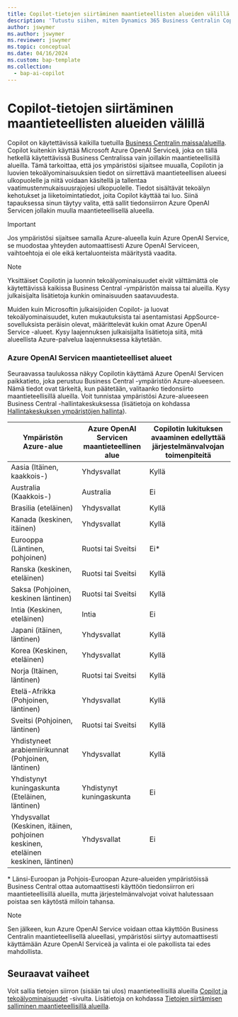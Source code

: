 ```yaml
---
title: Copilot-tietojen siirtäminen maantieteellisten alueiden välillä
description: 'Tutustu siihen, miten Dynamics 365 Business Centralin Copilot-toiminnoissa käytetty data liikkuu eri maantieteellisillä alueilla, joilla Azure OpenAI Service ei ole oletusarvoisesti saatavilla.'
author: jswymer
ms.author: jswymer
ms.reviewer: jswymer
ms.topic: conceptual
ms.date: 04/16/2024
ms.custom: bap-template
ms.collection:
  - bap-ai-copilot
---
```


# Copilot-tietojen siirtäminen maantieteellisten alueiden välillä 

Copilot on käytettävissä kaikilla tuetuilla [Business Centralin maissa/alueilla](/dynamics365/business-central/dev-itpro/compliance/apptest-countries-and-translations). Copilot kuitenkin käyttää Microsoft Azure OpenAI Serviceä, joka on tällä hetkellä käytettävissä Business Centralissa vain joillakin maantieteellisillä alueilla. Tämä tarkoittaa, että jos ympäristösi sijaitsee muualla, Copilotin ja luovien tekoälyominaisuuksien tiedot on siirrettävä maantieteellisen alueesi ulkopuolelle ja niitä voidaan käsitellä ja tallentaa vaatimustenmukaisuusrajojesi ulkopuolelle. Tiedot sisältävät tekoälyn kehotukset ja liiketoimintatiedot, joita Copilot käyttää tai luo. Siinä tapauksessa sinun täytyy valita, että sallit tiedonsiirron Azure OpenAI Servicen jollakin muulla maantieteellisellä alueella. <!--For a list of geographies, refer to the [Azure OpenAI Service geographies](#azure-openai-service-geographies) section that follows.-->

> [!IMPORTANT]
> Jos ympäristösi sijaitsee samalla Azure-alueella kuin Azure OpenAI Service, se muodostaa yhteyden automaattisesti Azure OpenAI Serviceen, vaihtoehtoja ei ole eikä kertaluonteista määritystä vaadita.

> [!NOTE]
> Yksittäiset Copilotin ja luonnin tekoälyominaisuudet eivät välttämättä ole käytettävissä kaikissa Business Central -ympäristön maissa tai alueilla. Kysy julkaisijalta lisätietoja kunkin ominaisuuden saatavuudesta.
> 
> Muiden kuin Microsoftin julkaisijoiden Copilot- ja luovat tekoälyominaisuudet, kuten mukautuksista tai asentamistasi AppSource-sovelluksista peräisin olevat, määrittelevät kukin omat Azure OpenAI Service -alueet. Kysy laajennuksen julkaisijalta lisätietoja siitä, mitä alueellista Azure-palvelua laajennuksessa käytetään. 

### Azure OpenAI Servicen maantieteelliset alueet

Seuraavassa taulukossa näkyy Copilotin käyttämä Azure OpenAI Servicen paikkatieto, joka perustuu Business Central -ympäristön Azure-alueeseen. Nämä tiedot ovat tärkeitä, kun päätetään, valitaanko tiedonsiirto maantieteellisillä alueilla. Voit tunnistaa ympäristösi Azure-alueeseen Business Central -hallintakeskuksessa (lisätietoja on kohdassa [Hallintakeskuksen ympäristöjen hallinta](/dynamics365/business-central/dev-itpro/administration/tenant-admin-center-environments)).

| Ympäristön Azure-alue| Azure OpenAI Servicen maantieteellinen alue|Copilotin lukituksen avaaminen edellyttää järjestelmänvalvojan toimenpiteitä| 
| - | - | - |
|Aasia (Itäinen, kaakkois-) |Yhdysvallat|Kyllä|
|Australia (Kaakkois-)| Australia |Ei |
|Brasilia (eteläinen) |Yhdysvallat|Kyllä|
|Kanada (keskinen, itäinen)|Yhdysvallat|Kyllä|
|Eurooppa (Läntinen, pohjoinen)| Ruotsi tai Sveitsi |Ei\*|
|Ranska (keskinen, eteläinen)| Ruotsi tai Sveitsi |Kyllä|
|Saksa (Pohjoinen, keskinen läntinen)| Ruotsi tai Sveitsi |Kyllä|
|Intia (Keskinen, eteläinen)|Intia|Ei|
|Japani (itäinen, läntinen)|Yhdysvallat|Kyllä|
|Korea (Keskinen, eteläinen)|Yhdysvallat|Kyllä|
|Norja (Itäinen, läntinen)|Ruotsi tai Sveitsi |Kyllä|
|Etelä-Afrikka (Pohjoinen, läntinen)|Yhdysvallat|Kyllä|
|Sveitsi (Pohjoinen, läntinen) |Ruotsi tai Sveitsi |Kyllä|
|Yhdistyneet arabiemiirikunnat (Pohjoinen, läntinen)|Yhdysvallat|Kyllä|
|Yhdistynyt kuningaskunta (Eteläinen, läntinen)|Yhdistynyt kuningaskunta|Ei|
|Yhdysvallat (Keskinen, itäinen, pohjoinen keskinen, eteläinen keskinen, läntinen) |Yhdysvallat|Ei|

\* Länsi-Euroopan ja Pohjois-Euroopan Azure-alueiden ympäristöissä Business Central ottaa automaattisesti käyttöön tiedonsiirron eri maantieteellisillä alueilla, mutta järjestelmänvalvojat voivat halutessaan poistaa sen käytöstä milloin tahansa.

> [!NOTE]
> Sen jälkeen, kun Azure OpenAI Service voidaan ottaa käyttöön Business Centralin maantieteellisellä alueellasi, ympäristösi siirtyy automaattisesti käyttämään Azure OpenAI Serviceä ja valinta ei ole pakollista tai edes mahdollista.
<!--

BC geos base on https://dynamics.microsoft.com/en-us/availability-reports/georeport/
case "AUSTRALIAEAST":
            case "AUSTRALIASOUTHEAST":
                return new CapiRegion("au", 2);
            case "BRAZILSOUTH":
                return new CapiRegion("br", 2);
            case "CANADACENTRAL":
            case "CANADAEAST":
                return new CapiRegion("ca", 2);
            case "CENTRALINDIA":
            case "SOUTHINDIA":
                return new CapiRegion("in", 1);
            case "EASTASIA":
                return new CapiRegion("as", 2);
            case "EASTUS":
            case "EASTUS2":
            case "SOUTHCENTRALUS":
            case "CENTRALUS":
            case "NORTHCENTRALUS":
            case "WESTUS":
            case "US":
                return new CapiRegion("us", 9, HasGpt4InGeo: true, HasTurboInGeo: true);
            case "FRANCECENTRAL":
            case "FRANCESOUTH":
                return new CapiRegion("fr", 1);
            case "GERMANYNORTH":
            case "GERMANYWESTCENTRAL":
                return new CapiRegion("de", 1);
            case "JAPANEAST":
            case "JAPANWEST":
                return new CapiRegion("jp", 1);
            case "KOREACENTRAL":
            case "KOREASOUTH":
                return new CapiRegion("kr", 1);
            case "NORWAYEAST":
            case "NORWAYWEST":
                return new CapiRegion("no", 1);
            case "SOUTHAFRICANORTH":
            case "SOUTHWESTAFRICA":
                return new CapiRegion("za", 1);
            case "SOUTHEASTASIA":
                return new CapiRegion("sg", 1);
            case "SWITZERLANDNORTH":
            case "SWITZERLANDWEST":
                return new CapiRegion("ch", 1, HasTurboInGeo: true);
            case "UKSOUTH":
            case "UKWEST":
                return new CapiRegion("uk", 2);
            case "NORTHEUROPE":
            case "WESTEUROPE":
                return new CapiRegion("eu", 10);
            case "UAENORTH":
            case "UAECENTRAL":
                return new CapiRegion("ae", 1);

-->

## Seuraavat vaiheet

Voit sallia tietojen siirron (sisään tai ulos) maantieteellisillä alueilla [Copilot ja tekoälyominaisuudet](https://businesscentral.dynamics.com/?page=7775) -sivulta. Lisätietoja on kohdassa [Tietojen siirtämisen salliminen maantieteellisillä alueilla](enable-ai.md#allow-data-movement-across-geographies).
